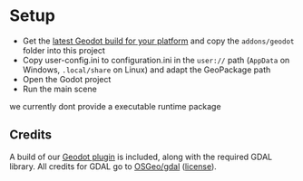 # Setup

* Get the [latest Geodot build for your platform](https://github.com/boku-ilen/geodot-plugin/actions) and copy the `addons/geodot` folder into this project
* Copy user-config.ini to configuration.ini in the `user://` path (`AppData` on Windows, `.local/share` on Linux) and adapt the GeoPackage path
* Open the Godot project 
* Run the main scene

we currently dont provide a executable runtime package

## Credits

A build of our [Geodot plugin](https://github.com/boku-ilen/geodot-plugin) is included, along with the required GDAL library. All credits for GDAL go to [OSGeo/gdal](https://github.com/OSGeo/gdal/) ([license](https://raw.githubusercontent.com/OSGeo/gdal/master/gdal/LICENSE.TXT)).
